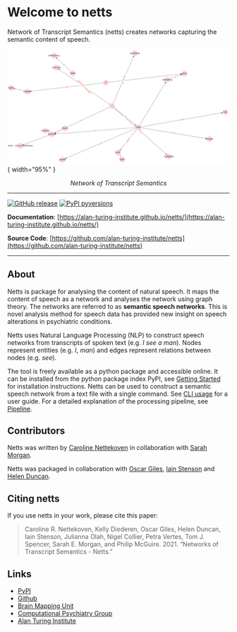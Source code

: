 # Welcome to netts

Network of Transcript Semantics (netts) creates networks capturing the semantic content of speech.

![Graph](img/semantic_speech_graph_example.png){ width="95%" }

<p align="center">
    <em>Network of Transcript Semantics</em>
</p>

<!-- Figure is commented out until copyright issues are clear -->
<!-- <img src="/img/semantic_speech_graph_example_with_picture.png" width=95% style="margin-left: auto; margin-right: auto; display: block;">

<p align="center">
    <em>Network of Transcript Semantics</em>
</p> -->

---

[![GitHub release](https://img.shields.io/github/v/release/alan-turing-institute/netts?include_prereleases)](https://GitHub.com/alan-turing-institute/netts/releases/)
[![PyPI pyversions](https://img.shields.io/pypi/pyversions/netts.svg)](https://pypi.python.org/pypi/netts/)

**Documentation**: [https://alan-turing-institute.github.io/netts/](https://alan-turing-institute.github.io/netts/)

**Source Code**: [https://github.com/alan-turing-institute/netts](https://github.com/alan-turing-institute/netts)

---

## About

Netts is package for analysing the content of natural speech.
It maps the content of speech as a network and analyses the network using graph theory.
The networks are referred to as **semantic speech networks**.
This is novel analysis method for speech data has provided new insight on speech alterations in psychiatric conditions.

Netts uses Natural Language Processing (NLP) to construct speech networks from transcripts of spoken text (e.g. <em>I see a man</em>).
Nodes represent entities (e.g. <em>I</em>, <em>man</em>) and edges represent relations between nodes (e.g. <em>see</em>).

<!-- Alternative pipeline placeholder image -->
<!-- <img src="/img/Pipeline_figure_reduced.png " width=95% style="margin-left: auto; margin-right: auto; display: block;">

<p align="center">
    <em>Netts pipeline.</em>
</p> -->

<!-- Figure is commented out until copyright issues are clear -->

<!-- <img src="/img/tool_pipeline.png" width=95% style="margin-left: auto; margin-right: auto; display: block;">

<p align="center">
    <em>netts pipeline</em>
</p> -->

The tool is freely available as a python package and accessible online. It can be installed from the python package index PyPI, see [Getting Started](install.md) for installation instructions.
Netts can be used to construct a semantic speech network from a text file with a single command. See [CLI usage](cli_basics.md) for a user guide.
For a detailed explanation of the processing pipeline, see [Pipeline](pipeline.md).

## Contributors

Netts was written by [Caroline Nettekoven](https://www.caroline-nettekoven.com) in collaboration with [Sarah Morgan](https://semorgan.org).

Netts was packaged in collaboration with [Oscar Giles](https://www.turing.ac.uk/people/researchers/oscar-giles), [Iain Stenson](https://www.turing.ac.uk/research/research-engineering/meet-the-team) and [Helen Duncan](https://www.turing.ac.uk/people/research-engineering/helen-duncan).

## Citing netts

If you use netts in your work, please cite this paper:
> Caroline R. Nettekoven, Kelly Diederen, Oscar Giles, Helen Duncan, Iain Stenson, Julianna Olah, Nigel Collier, Petra Vertes, Tom J. Spencer, Sarah E. Morgan, and Philip McGuire. 2021. “Networks of Transcript Semantics - Netts.”

## Links

- [PyPI](https://pypi.org)
- [Github](https://github.com/alan-turing-institute/netts)
- [Brain Mapping Unit](https://www.psychiatry.cam.ac.uk/groups/brain-mapping-unit/)
- [Computational Psychiatry Group](https://www.psychiatry.cam.ac.uk/groups/brain-mapping-unit/)
- [Alan Turing Institute](https://www.turing.ac.uk/research/research-projects/towards-incoherent-speech-predictor-psychosis-risk)

<!--

- [Caroline Nettekoven](https://www.neuroscience.cam.ac.uk/directory/profile.php?caronettekoven)
- [Sarah Morgan](https://www.neuroscience.cam.ac.uk/directory/profile.php?caronettekoven)

-->
